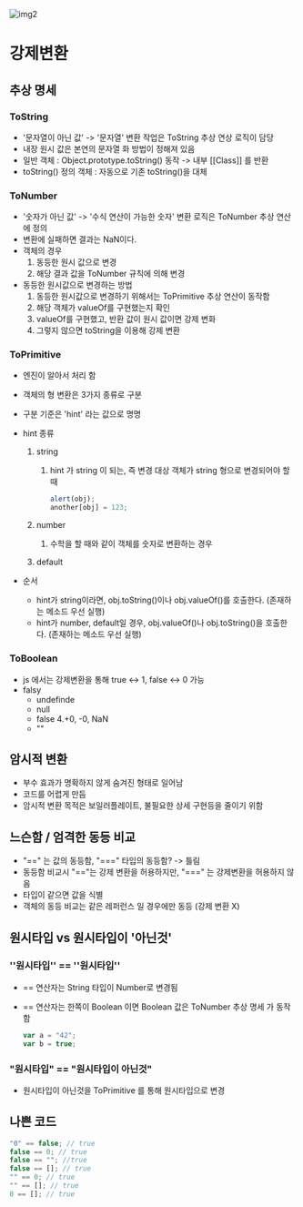 ![img2](/Users/demo.lim/Desktop/img2.jpeg)





# 강제변환



## 추상 명세

### ToString

* '문자열이 아닌 값' -> '문자열' 변환 작업은 ToString 추상 연상 로직이 담당
* 내장 원시 값은 본연의 문자열 화 방법이 정해져 있음
* 일반 객체 : Object.prototype.toString() 동작 -> 내부 [[Class]] 를 반환
* toString() 정의 객체 : 자동으로 기존 toString()을 대체

### ToNumber

* '숫자가 아닌 값' -> '수식 연산이 가능한 숫자' 변환 로직은 ToNumber 추상 연산에 정의
* 변환에 실패하면 결과는 NaN이다.
* 객체의 경우
  1. 동등한 원시 값으로 변경
  2. 해당 결과 값을 ToNumber 규칙에 의해 변경
* 동등한 원시값으로 변경하는 방법
  1. 동등한 원시값으로 변경하기 위해서는 ToPrimitive 추상 연산이 동작함
  2. 해당 객체가 valueOf를 구현했는지 확인
  3. valueOf를 구현했고, 반환 값이 원시 값이면 강제 변화
  4. 그렇지 않으면 toString을 이용해 강제 변환

### ToPrimitive

* 엔진이 알아서 처리 함

* 객체의 형 변환은 3가지 종류로 구분

* 구분 기준은 'hint' 라는 값으로 명명

* hint 종류

  1. string

     1. hint 가 string 이 되는, 즉 변경 대상 객체가 string 형으로 변경되어야 할 때

        ```javascript
        alert(obj);
        another[obj] = 123;
        ```

  2. number
     1. 수학을 할 때와 같이 객체를 숫자로 변환하는 경우
  3. default

* 순서

  * hint가 string이라면, obj.toString()이나 obj.valueOf()를 호출한다. (존재하는 메소드 우선 실행)
  * hint가 number, default일 경우, obj.valueOf()나 obj.toString()을 호출한다. (존재하는 메소드 우선 실행)



### ToBoolean

* js 에서는 강제변환을 통해 true <-> 1, false <-> 0 가능
* falsy
  * undefinde
  * null
  * false 4.+0, -0, NaN
  * ""



## 암시적 변환

- 부수 효과가 명확하지 않게 숨겨진 형태로 일어남
- 코드를 어렵게 만듬
- 암시적 변환 목적은 보일러플레이트, 불필요한 상세 구현등을 줄이기 위함



## 느슨함 / 엄격한 동등 비교 

- "==" 는 값의 동등함, "===" 타입의 동등함? -> 틀림
- 동등함 비교시 "=="는 강제 변환을 허용하지만, "===" 는 강제변환을 허용하지 않음
- 타입이 같으면 값을 식별
- 객체의 동등 비교는 같은 레퍼런스 일 경우에만 동등 (강제 변환 X)



## 원시타입 vs 원시타입이 '아닌것'

### ''원시타입'' == ''원시타입''

* == 연산자는 String 타입이 Number로 변경됨

* == 연산자는 한쪽이 Boolean 이면 Boolean 값은 ToNumber 추상 명세 가 동작함

  ```javascript
  var a = "42";
  var b = true;
  ```

  

### "원시타입" == "원시타입이 아닌것"

- 원시타입이 아닌것을 ToPrimitive 를 통해 원시타입으로 변경



## 나쁜 코드 

```javascript
"0" == false; // true
false == 0; // true
false == ""; //true
false == []; // true
"" == 0; // true
"" == []; // true
0 == []; // true
```





